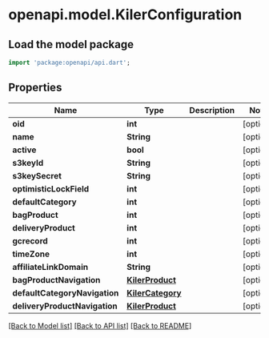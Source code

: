 # openapi.model.KilerConfiguration

## Load the model package
```dart
import 'package:openapi/api.dart';
```

## Properties
Name | Type | Description | Notes
------------ | ------------- | ------------- | -------------
**oid** | **int** |  | [optional] 
**name** | **String** |  | [optional] 
**active** | **bool** |  | [optional] 
**s3keyId** | **String** |  | [optional] 
**s3keySecret** | **String** |  | [optional] 
**optimisticLockField** | **int** |  | [optional] 
**defaultCategory** | **int** |  | [optional] 
**bagProduct** | **int** |  | [optional] 
**deliveryProduct** | **int** |  | [optional] 
**gcrecord** | **int** |  | [optional] 
**timeZone** | **int** |  | [optional] 
**affiliateLinkDomain** | **String** |  | [optional] 
**bagProductNavigation** | [**KilerProduct**](KilerProduct.md) |  | [optional] 
**defaultCategoryNavigation** | [**KilerCategory**](KilerCategory.md) |  | [optional] 
**deliveryProductNavigation** | [**KilerProduct**](KilerProduct.md) |  | [optional] 

[[Back to Model list]](../README.md#documentation-for-models) [[Back to API list]](../README.md#documentation-for-api-endpoints) [[Back to README]](../README.md)


